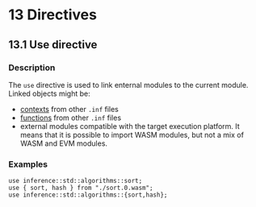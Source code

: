 # 13 Directives

## 13.1 Use directive

### Description

The `use` directive is used to link enternal modules to the current module. Linked objects might be:
- [contexts](./definitions.md#101-context) from other `.inf` files
- [functions](./functions.md) from other `.inf` files
- external modules compatible with the target execution platform. It means that it is possible to import WASM modules, but not a mix of WASM and EVM modules.

### Examples

```inference
use inference::std::algorithms::sort;
use { sort, hash } from "./sort.0.wasm";
use inference::std::algorithms::{sort,hash};
```
